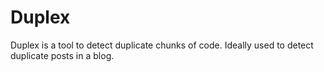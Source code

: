 # Duplex

Duplex is a tool to detect duplicate chunks of code. Ideally used to detect duplicate posts in a blog.

